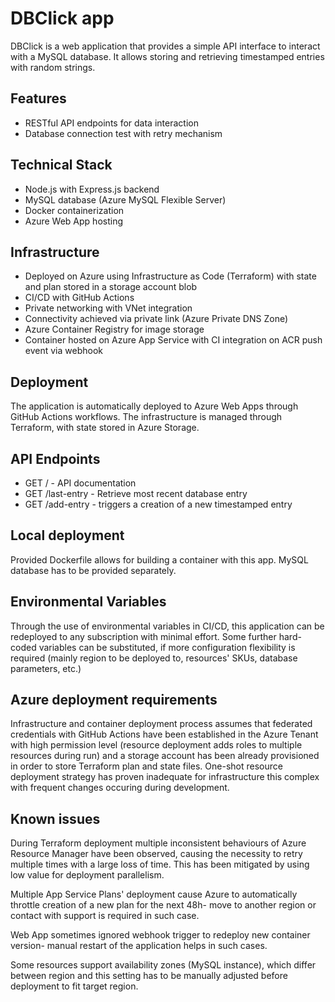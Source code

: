 # DBClick app

DBClick is a web application that provides a simple API interface to interact with a MySQL database. It allows storing and retrieving timestamped entries with random strings.

## Features
- RESTful API endpoints for data interaction
- Database connection test with retry mechanism

## Technical Stack
- Node.js with Express.js backend
- MySQL database (Azure MySQL Flexible Server)
- Docker containerization
- Azure Web App hosting

## Infrastructure
- Deployed on Azure using Infrastructure as Code (Terraform) with state and plan stored in a storage account blob
- CI/CD with GitHub Actions
- Private networking with VNet integration
- Connectivity achieved via private link (Azure Private DNS Zone)
- Azure Container Registry for image storage
- Container hosted on Azure App Service with CI integration on ACR push event via webhook

## Deployment
The application is automatically deployed to Azure Web Apps through GitHub Actions workflows. The infrastructure is managed through Terraform, with state stored in Azure Storage.

## API Endpoints
- GET / - API documentation
- GET /last-entry - Retrieve most recent database entry
- GET /add-entry - triggers a creation of a new timestamped entry

## Local deployment
Provided Dockerfile allows for building a container with this app. MySQL database has to be provided separately.

## Environmental Variables

Through the use of environmental variables in CI/CD, this application can be redeployed to any subscription with minimal effort. Some further hard-coded variables can be substituted, if more configuration flexibility is required (mainly region to be deployed to, resources' SKUs, database parameters, etc.)

## Azure deployment requirements

Infrastructure and container deployment process assumes that federated credentials with GitHub Actions have been established in the Azure Tenant with high permission level (resource deployment adds roles to multiple resources during run) and a storage account has been already provisioned in order to store Terraform plan and state files. One-shot resource deployment strategy has proven inadequate for infrastructure this complex with frequent changes occuring during development.

## Known issues

During Terraform deployment multiple inconsistent behaviours of Azure Resource Manager have been observed, causing the necessity to retry multiple times with a large loss of time. This has been mitigated by using low value for deployment parallelism.

Multiple App Service Plans' deployment cause Azure to automatically throttle creation of a new plan for the next 48h- move to another region or contact with support is required in such case.

Web App sometimes ignored webhook trigger to redeploy new container version- manual restart of the application helps in such cases.

Some resources support availability zones (MySQL instance), which differ between region and this setting has to be manually adjusted before deployment to fit target region.